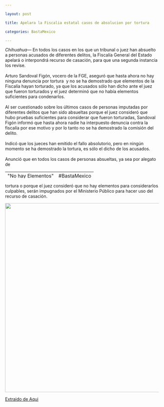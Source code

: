 ```yaml
---

layout: post

title: Apelara la Fiscalia estatal casos de absolucion por tortura

categories: BastaMexico

---
```


<p><em>Chihuahua&mdash;&nbsp;</em>En todos los casos en los que un tribunal o juez han absuelto a personas acusados de diferentes delitos, la Fiscal&iacute;a General del Estado apelar&aacute; o interpondr&aacute; recurso de casaci&oacute;n, para que una segunda instancia los revise.<br /><br />Arturo Sandoval Fig&oacute;n, vocero de la FGE, asegur&oacute; que hasta ahora no hay ninguna denuncia por tortura&nbsp; y no se ha demostrado que elementos de la Fiscal&iacute;a hayan torturado, ya que los acusados s&oacute;lo han dicho ante el juez que fueron torturados y el juez determin&oacute; que no hab&iacute;a elementos suficientes para condenarlos.<br /><br />Al ser cuestionado sobre los &uacute;ltimos casos de personas imputadas por diferentes delitos que han sido absueltas porque el juez consider&oacute; que hubo pruebas suficientes para considerar que fueron torturadas, Sandoval Fig&oacute;n inform&oacute; que hasta ahora nadie ha interpuesto denuncia contra la fiscal&iacute;a por ese motivo y por lo tanto no se ha demostrado la comisi&oacute;n del delito.<br /><br />Indic&oacute; que los jueces han emitido el fallo absolutorio, pero en ning&uacute;n momento se ha demostrado la tortura, es s&oacute;lo el dicho de los acusados.<br /><br />Anunci&oacute; que en todos los casos de personas absueltas, ya sea por alegato de</p>
<table style="height: 21px;" width="241">
<tbody>
<tr>
<td>"No hay Elementos"</td>
<td>#BastaMexico</td>
</tr>
</tbody>
</table>
<p>tortura o porque el juez consider&oacute; que no hay elementos para considerarlos culpables, ser&aacute;n impugnados por el Ministerio P&uacute;blico para hacer uso del recurso de casaci&oacute;n.</p>
<p><img src="http://diario.mx/imagesnotas/2014/07/LOC1063278ebc74284_0.jpg" alt="" width="980" height="617" /></p>
<p><a href="http://diario.mx/Local/2014-07-07_5ad0035e/apelara-la-fiscalia-estatal-casos-de-absolucion-por-tortura/" target="_blank">Extraido de Aqui</a></p>